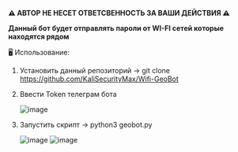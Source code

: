 <b>⚠️ АВТОР НЕ НЕСЕТ ОТВЕТСВЕННОСТЬ ЗА ВАШИ ДЕЙСТВИЯ ⚠️

Данный бот будет отправлять пароли от WI-FI сетей которые находятся рядом</b>

🖥 Использование:
1. Установить данный репозиторий -> git clone https://github.com/KaliSecurityMax/Wifi-GeoBot
2. Ввести Token телеграм бота

   ![image](https://user-images.githubusercontent.com/70202505/141246803-296d15f5-29f7-45fc-9cea-4d75e501c285.png)
   
3. Запустить скрипт -> python3 geobot.py   

   ![image](https://user-images.githubusercontent.com/70202505/141247574-83552be9-b454-492c-80f8-63bb4d2bcbdd.png)
   ![image](https://user-images.githubusercontent.com/70202505/141247637-0fd324e1-5826-45c2-8b69-11c65a2cd27c.png)



